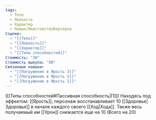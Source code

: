 ```yaml
---
tags:
  - Тело
  - Ловкость
  - Характер
  - Навык/НеистовствоБерсерка
Ссылки:
  - "[[Тело]]"
  - "[[Ловкость]]"
  - "[[Характер]]"
  - "[[Типы способностей]]"
Стоимость: "30"
Стоимость выкупа: "90"
Связанные навыки:
  - "[[Погружение в Ярость 3]]"
  - "[[Погружение в Ярость 2]]"
  - "[[Погружение в Ярость 1]]"
---
```

([[Типы способностей#Пассивная способность|П]]) Находясь под эффектом: [[Ярость]], персонаж восстанавливает 10 [[Здоровье|Здоровья]] в начале каждого своего [[Ход|Хода]]. Также весь получаемый им [[Урон]] снижается еще на 10 (Всего на 20) 